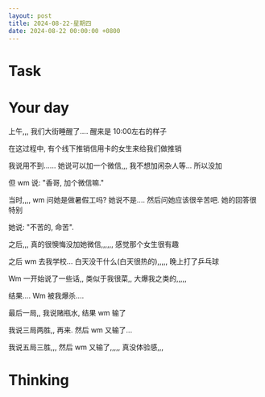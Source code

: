 ```yaml
---
layout: post
title: 2024-08-22-星期四
date: 2024-08-22 00:00:00 +0800
---
```







# Task


# Your day

上午,,, 我们大街睡醒了.... 醒来是 10:00左右的样子

在这过程中, 有个线下推销信用卡的女生来给我们做推销

我说用不到...... 她说可以加一个微信,,, 我不想加闲杂人等... 所以没加

但 wm 说: "香哥, 加个微信嘛."

当时,,,, wm 问她是做暑假工吗? 她说不是.... 然后问她应该很辛苦吧. 她的回答很特别

她说: "不苦的, 命苦".

之后,,, 真的很懊悔没加她微信,,,,,, 感觉那个女生很有趣


之后 wm 去我学校... 白天没干什么(白天很热的),,,,, 晚上打了乒乓球

Wm 一开始说了一些话,, 类似于我很菜,, 大爆我之类的,,,,,

结果.... Wm 被我爆杀....

最后一局,, 我说赌瓶水, 结果 wm 输了

我说三局两胜,, 再来. 然后 wm 又输了...

我说五局三胜,,, 然后 wm 又输了,,,,, 真没体验感,,,



# Thinking



